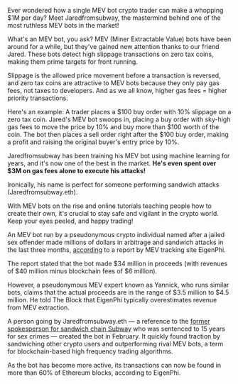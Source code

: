 
Ever wondered how a single MEV bot crypto trader can make a whopping $1M per day? Meet Jaredfromsubway, the mastermind behind one of the most ruthless MEV bots in the market!

What's an MEV bot, you ask? MEV (Miner Extractable Value) bots have been around for a while, but they've gained new attention thanks to our friend Jared. These bots detect high slippage transactions on zero tax coins, making them prime targets for front running.

Slippage is the allowed price movement before a transaction is reversed, and zero tax coins are attractive to MEV bots because they only pay gas fees, not taxes to developers. And as we all know, higher gas fees = higher priority transactions.

Here's an example: A trader places a $100 buy order with 10% slippage on a zero tax coin. Jared's MEV bot swoops in, placing a buy order with sky-high gas fees to move the price by 10% and buy more than $100 worth of the coin. The bot then places a sell order right after the $100 buy order, making a profit and raising the original buyer's entry price by 10%.

Jaredfromsubway has been training his MEV bot using machine learning for years, and it's now one of the best in the market.  **He's even spent over $3M on gas fees alone to execute his attacks!**

Ironically, his name is perfect for someone performing sandwich attacks (Jaredfromsubway.eth).

With MEV bots on the rise and online tutorials teaching people how to create their own, it's crucial to stay safe and vigilant in the crypto world. Keep your eyes peeled, and happy trading!


An MEV bot run by a pseudonymous crypto individual named after a jailed sex offender made millions of dollars in arbitrage and sandwich attacks in the last three months,  [according](https://eigenphi.substack.com/p/performance-appraisal-of-jaredfromsubway-eth)  to a report by MEV tracking site EigenPhi.

The report stated that the bot made $34 million in proceeds (with revenues of $40 million minus blockchain fees of $6 million).

However, a pseudonymous MEV expert known as Yannick, who runs similar bots, claims that the actual proceeds are in the range of $3.5 million to $4.5 million. He told The Block that EigenPhi typically overestimates revenue from MEV extraction.

A person going by Jaredfromsubway.eth — a reference to the  [former spokesperson for sandwich chain Subway](https://simple.wikipedia.org/wiki/Jared_Fogle)  who was sentenced to 15 years for sex crimes — created the bot in February. It quickly found traction by sandwiching other crypto users and outperforming rival MEV bots, a term for blockchain-based high frequency trading algorithms.

As the bot has become more active, its transactions can now be found in more than 60% of Ethereum blocks, according to EigenPhi.